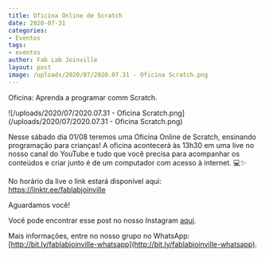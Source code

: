 ```yaml
---
title: Oficina Online de Scratch
date: 2020-07-31
categories:
- Eventos
tags:
- eventos
author: Fab Lab Joinville
layout: post
image: /uploads/2020/07/2020.07.31 - Oficina Scratch.png
---
```


Oficina: Aprenda a programar comm Scratch.

![/uploads/2020/07/2020.07.31 - Oficina Scratch.png](/uploads/2020/07/2020.07.31 - Oficina Scratch.png)

Nesse sábado dia 01/08 teremos uma Oficina Online de Scratch, ensinando programação para crianças! A oficina acontecerá às 13h30 em uma live no nosso canal do YouTube e tudo que você precisa para acompanhar os conteúdos e criar junto é de um computador com acesso à internet. 💻✨


No horário da live o link estará disponível aqui: https://linktr.ee/fablabjoinville

Aguardamos você!

Você pode encontrar esse post no nosso Instagram [aqui](https://www.instagram.com/p/CDSlBl1BYEM/).

Mais informações, entre no nosso grupo no WhatsApp: [http://bit.ly/fablabjoinville-whatsapp](http://bit.ly/fablabjoinville-whatsapp).
